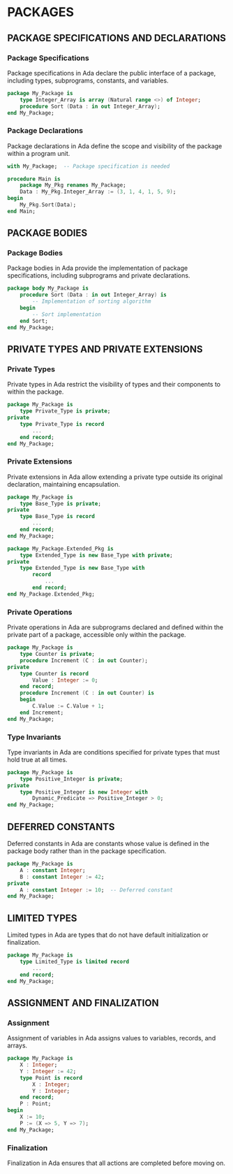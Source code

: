 # PACKAGES

## PACKAGE SPECIFICATIONS AND DECLARATIONS

### Package Specifications

Package specifications in Ada declare the public interface of a package, including types, subprograms, constants, and variables.

```ada
package My_Package is
    type Integer_Array is array (Natural range <>) of Integer;
    procedure Sort (Data : in out Integer_Array);
end My_Package;
```

### Package Declarations

Package declarations in Ada define the scope and visibility of the package within a program unit.

```ada
with My_Package;  -- Package specification is needed

procedure Main is
    package My_Pkg renames My_Package;
    Data : My_Pkg.Integer_Array := (3, 1, 4, 1, 5, 9);
begin
    My_Pkg.Sort(Data);
end Main;
```

## PACKAGE BODIES

### Package Bodies

Package bodies in Ada provide the implementation of package specifications, including subprograms and private declarations.

```ada
package body My_Package is
    procedure Sort (Data : in out Integer_Array) is
        -- Implementation of sorting algorithm
    begin
        -- Sort implementation
    end Sort;
end My_Package;
```

## PRIVATE TYPES AND PRIVATE EXTENSIONS

### Private Types

Private types in Ada restrict the visibility of types and their components to within the package.

```ada
package My_Package is
    type Private_Type is private;
private
    type Private_Type is record
        ...
    end record;
end My_Package;
```

### Private Extensions

Private extensions in Ada allow extending a private type outside its original declaration, maintaining encapsulation.

```ada
package My_Package is
    type Base_Type is private;
private
    type Base_Type is record
        ...
    end record;
end My_Package;

package My_Package.Extended_Pkg is
    type Extended_Type is new Base_Type with private;
private
    type Extended_Type is new Base_Type with
        record
            ...
        end record;
end My_Package.Extended_Pkg;
```

### Private Operations

Private operations in Ada are subprograms declared and defined within the private part of a package, accessible only within the package.

```ada
package My_Package is
    type Counter is private;
    procedure Increment (C : in out Counter);
private
    type Counter is record
        Value : Integer := 0;
    end record;
    procedure Increment (C : in out Counter) is
    begin
        C.Value := C.Value + 1;
    end Increment;
end My_Package;
```

### Type Invariants

Type invariants in Ada are conditions specified for private types that must hold true at all times.

```ada
package My_Package is
    type Positive_Integer is private;
private
    type Positive_Integer is new Integer with
        Dynamic_Predicate => Positive_Integer > 0;
end My_Package;
```

## DEFERRED CONSTANTS

Deferred constants in Ada are constants whose value is defined in the package body rather than in the package specification.

```ada
package My_Package is
    A : constant Integer;
    B : constant Integer := 42;
private
    A : constant Integer := 10;  -- Deferred constant
end My_Package;
```

## LIMITED TYPES

Limited types in Ada are types that do not have default initialization or finalization.

```ada
package My_Package is
    type Limited_Type is limited record
        ...
    end record;
end My_Package;
```

## ASSIGNMENT AND FINALIZATION

### Assignment

Assignment of variables in Ada assigns values to variables, records, and arrays.

```ada
package My_Package is
    X : Integer;
    Y : Integer := 42;
    type Point is record
        X : Integer;
        Y : Integer;
    end record;
    P : Point;
begin
    X := 10;
    P := (X => 5, Y => 7);
end My_Package;
```

### Finalization

Finalization in Ada ensures that all actions are completed before moving on.

